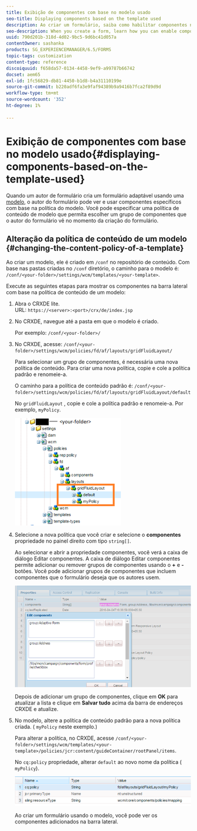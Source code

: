 ```yaml
---
title: Exibição de componentes com base no modelo usado
seo-title: Displaying components based on the template used
description: Ao criar um formulário, saiba como habilitar componentes na barra lateral com base no modelo selecionado.
seo-description: When you create a form, learn how you can enable components in the sidebar based on the template selected.
uuid: 790d201b-318d-4d02-9bc5-9d6bc41d057a
contentOwner: sashanka
products: SG_EXPERIENCEMANAGER/6.5/FORMS
topic-tags: customization
content-type: reference
discoiquuid: f658da57-0134-4458-9ef9-a99787b66742
docset: aem65
exl-id: 1fc56829-db81-4450-b1d8-b4a31110199e
source-git-commit: b220adf6fa3e9faf94389b9a9416b7fca2f89d9d
workflow-type: tm+mt
source-wordcount: '352'
ht-degree: 1%

---
```


# Exibição de componentes com base no modelo usado{#displaying-components-based-on-the-template-used}

Quando um autor de formulário cria um formulário adaptável usando uma [modelo](../../forms/using/template-editor.md), o autor do formulário pode ver e usar componentes específicos com base na política do modelo. Você pode especificar uma política de conteúdo de modelo que permita escolher um grupo de componentes que o autor do formulário vê no momento da criação do formulário.

## Alteração da política de conteúdo de um modelo {#changing-the-content-policy-of-a-template}

Ao criar um modelo, ele é criado em `/conf` no repositório de conteúdo. Com base nas pastas criadas no `/conf` diretório, o caminho para o modelo é: `/conf/<your-folder>/settings/wcm/templates/<your-template>`.

Execute as seguintes etapas para mostrar os componentes na barra lateral com base na política de conteúdo de um modelo:

1. Abra o CRXDE lite.\
   URL: `https://<server>:<port>/crx/de/index.jsp`
1. No CRXDE, navegue até a pasta em que o modelo é criado.

   Por exemplo: `/conf/<your-folder>/`

1. No CRXDE, acesse: `/conf/<your-folder>/settings/wcm/policies/fd/af/layouts/gridFluidLayout/`

   Para selecionar um grupo de componentes, é necessária uma nova política de conteúdo. Para criar uma nova política, copie e cole a política padrão e renomeie-a.

   O caminho para a política de conteúdo padrão é: `/conf/<your-folder>/settings/wcm/policies/fd/af/layouts/gridFluidLayout/default`

   No `gridFluidLayout` , copie e cole a política padrão e renomeie-a. Por exemplo, `myPolicy`.

   ![Copiando políticas padrão](assets/crx-default1.png)

1. Selecione a nova política que você criar e selecione o **componentes** propriedade no painel direito com tipo `string[]`.

   Ao selecionar e abrir a propriedade componentes, você verá a caixa de diálogo Editar componentes. A caixa de diálogo Editar componentes permite adicionar ou remover grupos de componentes usando o **+** e **-** botões. Você pode adicionar grupos de componentes que incluem componentes que o formulário deseja que os autores usem.

   ![Adicionar ou remover componentes na política](assets/add-components-list1.png)

   Depois de adicionar um grupo de componentes, clique em **OK** para atualizar a lista e clique em **Salvar tudo** acima da barra de endereços CRXDE e atualize.

1. No modelo, altere a política de conteúdo padrão para a nova política criada. ( `myPolicy` neste exemplo.)

   Para alterar a política, no CRXDE, acesse `/conf/<your-folder>/settings/wcm/templates/<your-template>/policies/jcr:content/guideContainer/rootPanel/items`.

   No `cq:policy` propriedade, alterar `default` ao novo nome da política ( `myPolicy`).

   ![Política de conteúdo do modelo atualizada](assets/updated-policy.png)

   Ao criar um formulário usando o modelo, você pode ver os componentes adicionados na barra lateral.

